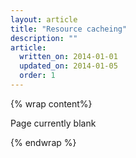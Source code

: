 ```yaml
---
layout: article
title: "Resource cacheing"
description: ""
article:
  written_on: 2014-01-01
  updated_on: 2014-01-05
  order: 1
---
```


{% wrap content%}

Page currently blank

{% endwrap %}

